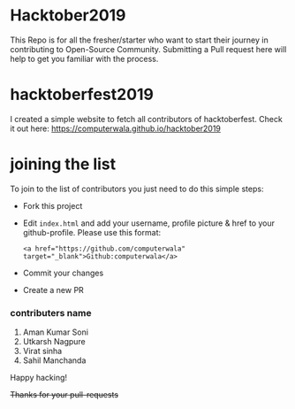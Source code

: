 
# Hacktober2019

This Repo is for all the fresher/starter who want to start their journey in contributing to Open-Source Community.
Submitting a Pull request here will help to get you familiar with the process.


# hacktoberfest2019
I created a simple website to fetch all contributors of hacktoberfest. Check it out here: https://computerwala.github.io/hacktober2019

# joining the list
To join to the list of contributors you just need to do this simple steps:
* Fork this project
* Edit `index.html` and add your username, profile picture & href to your github-profile. Please use this format:

  `<a href="https://github.com/computerwala" target="_blank">Github:computerwala</a>`

* Commit your changes
* Create a new PR

### contributers name

1. Aman Kumar Soni 
2. Utkarsh Nagpure
3. Virat sinha 
4. Sahil Manchanda


Happy hacking!


<del>Thanks for your pull-requests</del>


